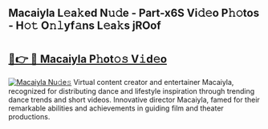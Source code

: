 ## Macaiyla L𝚎a𝚔ed N𝚞𝚍e - Part-x6S Vi𝚍𝚎o P𝚑𝚘tos - H𝚘𝚝 O𝚗𝚕yf𝚊ns L𝚎a𝚔s jROof

# <h2><a href="http://kf10jwo.oniu.top/?m=Macaiyla">🔗👉 🔴 Macaiyla P𝚑ot𝚘𝚜 V𝚒d𝚎o</a></h2>

[![Macaiyla Nu𝚍e𝚜](https://i.imgur.com/0qMVB7G.gif)](http://kf10jwo.oniu.top/?m=Macaiyla)
Virtual content creator and entertainer Macaiyla, recognized for distributing dance and lifestyle inspiration through trending dance trends and short videos. Innovative director Macaiyla, famed for their remarkable abilities and achievements in guiding film and theater productions.  
